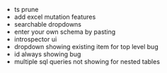 - ts prune
- add excel mutation features
- searchable dropdowns
- enter your own schema by pasting
- introspector ui
- dropdown showing existing item for top level bug
- id always showing bug
- multiple sql queries not showing for nested tables
